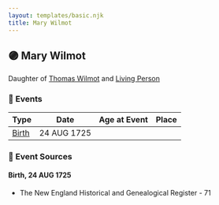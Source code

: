 ```yaml
---
layout: templates/basic.njk
title: Mary Wilmot
---
```

## 🟣 Mary Wilmot

Daughter of [Thomas Wilmot](/people/3/36930663) and [Living Person](/people/6/642264)

### 📆 Events

Type | Date | Age at Event | Place
------ | ------ | ------ | ------
[Birth](#event-event-2) | 24 AUG 1725 |  |

### 📰 Event Sources

#### <a id="event-event-2"></a> Birth, 24 AUG 1725
* The New England Historical and Genealogical Register  - 71
